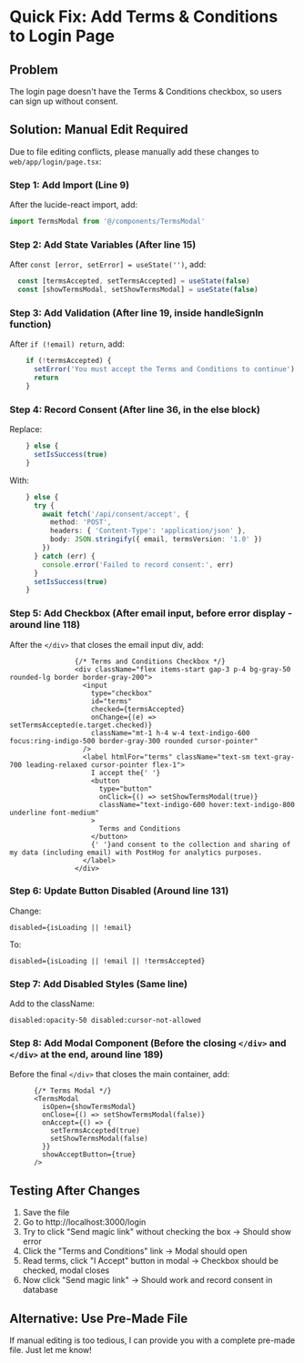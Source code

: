 # Quick Fix: Add Terms & Conditions to Login Page

## Problem
The login page doesn't have the Terms & Conditions checkbox, so users can sign up without consent.

## Solution: Manual Edit Required

Due to file editing conflicts, please manually add these changes to `web/app/login/page.tsx`:

### Step 1: Add Import (Line 9)
After the lucide-react import, add:
```typescript
import TermsModal from '@/components/TermsModal'
```

### Step 2: Add State Variables (After line 15)
After `const [error, setError] = useState('')`, add:
```typescript
  const [termsAccepted, setTermsAccepted] = useState(false)
  const [showTermsModal, setShowTermsModal] = useState(false)
```

### Step 3: Add Validation (After line 19, inside handleSignIn function)
After `if (!email) return`, add:
```typescript
    if (!termsAccepted) {
      setError('You must accept the Terms and Conditions to continue')
      return
    }
```

### Step 4: Record Consent (After line 36, in the else block)
Replace:
```typescript
    } else {
      setIsSuccess(true)
    }
```

With:
```typescript
    } else {
      try {
        await fetch('/api/consent/accept', {
          method: 'POST',
          headers: { 'Content-Type': 'application/json' },
          body: JSON.stringify({ email, termsVersion: '1.0' })
        })
      } catch (err) {
        console.error('Failed to record consent:', err)
      }
      setIsSuccess(true)
    }
```

### Step 5: Add Checkbox (After email input, before error display - around line 118)
After the `</div>` that closes the email input div, add:
```tsx
                {/* Terms and Conditions Checkbox */}
                <div className="flex items-start gap-3 p-4 bg-gray-50 rounded-lg border border-gray-200">
                  <input
                    type="checkbox"
                    id="terms"
                    checked={termsAccepted}
                    onChange={(e) => setTermsAccepted(e.target.checked)}
                    className="mt-1 h-4 w-4 text-indigo-600 focus:ring-indigo-500 border-gray-300 rounded cursor-pointer"
                  />
                  <label htmlFor="terms" className="text-sm text-gray-700 leading-relaxed cursor-pointer flex-1">
                    I accept the{' '}
                    <button
                      type="button"
                      onClick={() => setShowTermsModal(true)}
                      className="text-indigo-600 hover:text-indigo-800 underline font-medium"
                    >
                      Terms and Conditions
                    </button>
                    {' '}and consent to the collection and sharing of my data (including email) with PostHog for analytics purposes.
                  </label>
                </div>
```

### Step 6: Update Button Disabled (Around line 131)
Change:
```tsx
disabled={isLoading || !email}
```

To:
```tsx
disabled={isLoading || !email || !termsAccepted}
```

### Step 7: Add Disabled Styles (Same line)
Add to the className:
```tsx
disabled:opacity-50 disabled:cursor-not-allowed
```

### Step 8: Add Modal Component (Before the closing `</div>` and `</div>` at the end, around line 189)
Before the final `</div>` that closes the main container, add:
```tsx
      {/* Terms Modal */}
      <TermsModal 
        isOpen={showTermsModal} 
        onClose={() => setShowTermsModal(false)}
        onAccept={() => {
          setTermsAccepted(true)
          setShowTermsModal(false)
        }}
        showAcceptButton={true}
      />
```

## Testing After Changes

1. Save the file
2. Go to http://localhost:3000/login
3. Try to click "Send magic link" without checking the box → Should show error
4. Click the "Terms and Conditions" link → Modal should open
5. Read terms, click "I Accept" button in modal → Checkbox should be checked, modal closes
6. Now click "Send magic link" → Should work and record consent in database

## Alternative: Use Pre-Made File

If manual editing is too tedious, I can provide you with a complete pre-made file. Just let me know!
